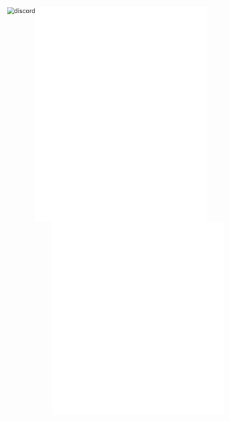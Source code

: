 
<img align="left" alt="discord" src="https://discord.c99.nl/widget/theme-4/695498786042019882.png">
<img align="left" width="400" alt="metrics" src="left.github.svg">
<img align="right" width="400" alt="metrics" src="right.github.svg">


